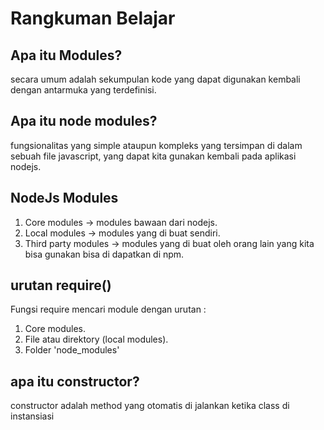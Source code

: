 # Rangkuman Belajar 

## Apa itu Modules?
secara umum adalah sekumpulan kode yang dapat digunakan kembali dengan antarmuka yang terdefinisi.

## Apa itu node modules?
fungsionalitas yang simple ataupun kompleks yang tersimpan di dalam sebuah file javascript, yang dapat kita gunakan kembali pada aplikasi nodejs.

## NodeJs Modules
1. Core modules -> modules bawaan dari nodejs.
2. Local modules -> modules yang di buat sendiri.
3. Third party modules -> modules yang di buat oleh orang lain yang kita bisa gunakan bisa di dapatkan di npm.

## urutan require()
Fungsi require mencari module dengan urutan :
1. Core modules.
2. File atau direktory (local modules).
3. Folder 'node_modules'

## apa itu constructor?
constructor adalah method yang otomatis di jalankan ketika class di instansiasi
